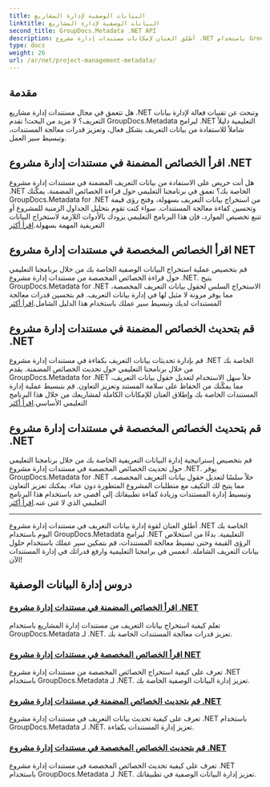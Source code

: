 ```yaml
---
title: البيانات الوصفية لإدارة المشاريع
linktitle: البيانات الوصفية لإدارة المشاريع
second_title: GroupDocs.Metadata .NET API
description: أطلق العنان لإمكانات مستندات إدارة مشروع .NET باستخدام GroupDocs.Metadata لبرامج .NET التعليمية. قم باستخراج البيانات الوصفية وتحديثها وإدارتها بسهولة.
type: docs
weight: 26
url: /ar/net/project-management-metadata/
---
```


## مقدمة

هل تتعمق في مجال مستندات إدارة مشاريع .NET وتبحث عن تقنيات فعالة لإدارة بيانات التعريف؟ لا مزيد من البحث! تقدم GroupDocs.Metadata لبرامج .NET التعليمية دليلاً شاملاً للاستفادة من بيانات التعريف بشكل فعال، وتعزيز قدرات معالجة المستندات، وتبسيط سير العمل.

## اقرأ الخصائص المضمنة في مستندات إدارة مشروع .NET

 هل أنت حريص على الاستفادة من بيانات التعريف المضمنة في مستندات إدارة مشروع .NET الخاصة بك؟ تعمق في برنامجنا التعليمي حول قراءة الخصائص المضمنة. يمكّنك GroupDocs.Metadata for .NET من استخراج بيانات التعريف بسهولة، وفتح رؤى قيمة وتحسين كفاءة معالجة المستندات. سواء كنت تقوم بتحليل الجداول الزمنية للمشروع أو تتبع تخصيص الموارد، فإن هذا البرنامج التعليمي يزودك بالأدوات اللازمة لاستخراج البيانات التعريفية المهمة بسهولة.[اقرأ أكثر](./read-built-in-properties-project-management-documents/)

## اقرأ الخصائص المخصصة في مستندات إدارة مشروع NET

 قم بتخصيص عملية استخراج البيانات الوصفية الخاصة بك من خلال برنامجنا التعليمي حول قراءة الخصائص المخصصة من مستندات إدارة مشروع .NET. يتيح GroupDocs.Metadata for .NET الاستخراج السلس لحقول بيانات التعريف المخصصة، مما يوفر مرونة لا مثيل لها في إدارة بيانات التعريف. قم بتحسين قدرات معالجة المستندات لديك وتبسيط سير عملك باستخدام هذا الدليل الشامل.[اقرأ أكثر](./read-custom-properties-project-management-documents/)

## قم بتحديث الخصائص المضمنة في مستندات إدارة مشروع .NET

 قم بإدارة تحديثات بيانات التعريف بكفاءة في مستندات إدارة مشروع .NET الخاصة بك من خلال برنامجنا التعليمي حول تحديث الخصائص المضمنة. يقدم GroupDocs.Metadata for .NET حلاً سهل الاستخدام لتعديل حقول بيانات التعريف، مما يمكّنك من الحفاظ على سلامة المستند وتعزيز التعاون. قم بتبسيط عملية إدارة المستندات الخاصة بك وإطلاق العنان للإمكانات الكاملة لمشاريعك من خلال هذا البرنامج التعليمي الأساسي.[اقرأ أكثر](./update-built-in-properties-project-management-documents/)

## قم بتحديث الخصائص المخصصة في مستندات إدارة مشروع .NET

قم بتخصيص إستراتيجية إدارة البيانات التعريفية الخاصة بك من خلال برنامجنا التعليمي حول تحديث الخصائص المخصصة في مستندات إدارة مشروع .NET. يوفر GroupDocs.Metadata for .NET حلاً سلسًا لتعديل حقول بيانات التعريف المخصصة، مما يتيح لك التكيف مع متطلبات المشروع المتطورة دون عناء. يمكنك تعزيز التعاون وتبسيط إدارة المستندات وزيادة كفاءة تطبيقاتك إلى أقصى حد باستخدام هذا البرنامج التعليمي الذي لا غنى عنه.[اقرأ أكثر](./update-custom-properties-project-management-documents/)

----

أطلق العنان لقوة إدارة بيانات التعريف في مستندات إدارة مشروع .NET الخاصة بك اليوم باستخدام GroupDocs.Metadata لبرامج .NET التعليمية. بدءًا من استخلاص الرؤى القيمة وحتى تبسيط معالجة المستندات، قم بتمكين سير عملك باستخدام حلول بيانات التعريف الشاملة. انغمس في برامجنا التعليمية وارفع قدراتك في إدارة المستندات الآن!
## دروس إدارة البيانات الوصفية
### [اقرأ الخصائص المضمنة في مستندات إدارة مشروع .NET](./read-built-in-properties-project-management-documents/)
تعلم كيفية استخراج بيانات التعريف من مستندات إدارة المشاريع باستخدام GroupDocs.Metadata لـ .NET. تعزيز قدرات معالجة المستندات الخاصة بك.
### [اقرأ الخصائص المخصصة في مستندات إدارة مشروع NET](./read-custom-properties-project-management-documents/)
تعرف على كيفية استخراج الخصائص المخصصة من مستندات إدارة مشروع .NET باستخدام GroupDocs.Metadata لـ .NET. تعزيز إدارة البيانات الوصفية الخاصة بك.
### [قم بتحديث الخصائص المضمنة في مستندات إدارة مشروع .NET](./update-built-in-properties-project-management-documents/)
تعرف على كيفية تحديث بيانات التعريف في مستندات إدارة مشروع .NET باستخدام GroupDocs.Metadata لـ .NET. تعزيز إدارة المستندات بكفاءة.
### [قم بتحديث الخصائص المخصصة في مستندات إدارة مشروع .NET](./update-custom-properties-project-management-documents/)
تعرف على كيفية تحديث الخصائص المخصصة في مستندات إدارة مشروع .NET باستخدام GroupDocs.Metadata لـ .NET. تعزيز إدارة البيانات الوصفية في تطبيقاتك.